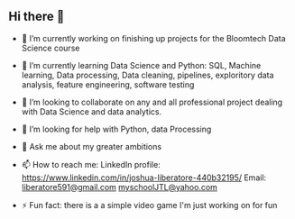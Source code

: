 ## Hi there 👋




- 🔭 I’m currently working on finishing up projects for the Bloomtech Data Science course
- 🌱 I’m currently learning Data Science and Python: SQL, Machine learning, Data processing, Data cleaning, pipelines, exploritory data analysis, feature engineering, software testing 
- 👯 I’m looking to collaborate on any and all professional project dealing with Data Science and data analytics.
- 🤔 I’m looking for help with Python, data Processing 
- 💬 Ask me about my greater ambitions 
- 📫 How to reach me: LinkedIn profile: https://www.linkedin.com/in/joshua-liberatore-440b32195/ 
                      Email: liberatore591@gmail.com
                             myschoolJTL@yahoo.com

- ⚡ Fun fact: there is a a simple video game I'm just working on for fun

